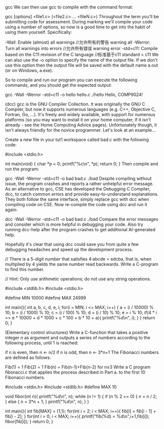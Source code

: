 gcc
We can then use gcc to compile with the command format:

gcc [options] <file1.c> (<file2.c> ... <fileN.c>)
Throughout the term you'll be submitting code for assessment. During marking we'll compile your code using a number of options, so now is a good time to get into the habit of using them yourself. Specifically:

-Wall: Enable (almost) all warnings
//允许所有的警告 warning all
-Werror: Turn all warnings into errors
//允许所有错误 warning error
-std=c11: Compile based on the C11 revision of the C language
//标准基于c11 standard = c11
We can also use the -o <program> option to specify the name of the output file. If we don't use this option then the output file will be saved with the default name a.out (or on Windows, a.exe).

So to compile and run our program you can execute the following commands, and you should get the expected output:

gcc -Wall -Werror -std=c11 -o hello hello.c
./hello
Hello, COMP9024!


(dcc)
gcc is the GNU Compiler Collection. It was originally the GNU C Compiler, but now it supports numerous languages (e.g. C++, Objective C, Fortran, Go, ...). It's freely and widely available, with support for numerous platforms (so you may want to install it on your home computer, if it isn't already - see the Home Computing Advice pages). Unfortunately though, it isn't always friendly for the novice programmer. Let's look at an example...

Create a new file in your tut1 workspace called bad.c with the following code:

#include <stdio.h>

int main(void) {
    char *p = 0;
    printf("%c\n", *p);
    return 0;
}
Then compile and run the program:

gcc -Wall -Werror -std=c11 -o bad bad.c
./bad
Despite compiling without issue, the program crashes and reports a rather unhelpful error message.
As an alternative to gcc, CSE has developed the Debugging C Compiler, dcc, to catch common errors and provide easy-to-understand explanations. They both follow the same interface, simply replace gcc with dcc when compiling code on CSE.
Now re-compile the code using dcc and run it again:

dcc -Wall -Werror -std=c11 -o bad bad.c
./bad
Compare the error messages and consider which is more helpful in debugging your code. Also try running dcc-help after the program crashes to get additional AI-generated help.

Hopefully it's clear that using dcc could save you from quite a few debugging headaches and speed up the development process.



// There is a 5-digit number that satisfies 4·abcde = edcba, that is, when multiplied by 4 yields the same number read backwards. Write a C-program to find this number.

// Hint: Only use arithmetic operations; do not use any string operations.

#include <stdlib.h>
#include <stdio.h>

#define MIN 10000
#define MAX 24999

int main(){
    int a, b, c, d, e, i;
    for(i = MIN; i <= MAX; i++)
    {
        a = (i / 10000) % 10;
        b = (i / 1000) % 10;
        c = (i / 100) % 10;
        d = (i / 10) % 10;
        e = i % 10;
        if(4 * i == e * 10000 + d * 1000 + c * 100 + b * 10 + a){
            printf("%d\n", i);
        }
    }
    return 0;
}


(Elementary control structures)
Write a C-function that takes a positive integer n as argument and outputs a series of numbers according to the following process, until 1 is reached:

if n is even, then n ← n/2
if n is odd, then n ← 3*n+1
The Fibonacci numbers are defined as follows:

Fib(1) = 1
Fib(2) = 1
Fib(n) = Fib(n-1)+Fib(n-2) for n≥3
Write a C program fibonacci.c that applies the process described in Part a. to the first 10 Fibonacci numbers.

#include <stdio.h>
#include <stdlib.h>
#define MAX 10

void fibor(int n){
   printf("%d\n", n);
   while (n != 1) {
      if (n % 2 == 0) {
	 n = n / 2;
      } else {
	 n = 3*n + 1;
      }
      printf("%d\n", n);
   }
}

int main(){
    int fib[MAX] = {1,1};
    for(int i = 2; i < MAX; i++){
        fib[i] = fib[i - 1] + fib[i - 2];
    }
    for(int i = 0; i < MAX; i++){
        printf("fib(%d) = %d\n",i+1,fib[i]);
        fibor(fib[i]);
    }
    return 0;
}
